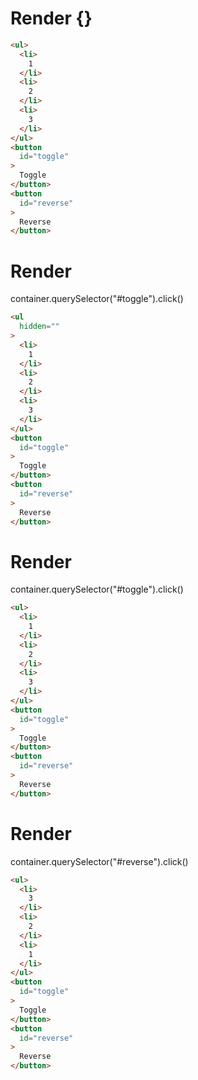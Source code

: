 # Render {}
```html
<ul>
  <li>
    1
  </li>
  <li>
    2
  </li>
  <li>
    3
  </li>
</ul>
<button
  id="toggle"
>
  Toggle
</button>
<button
  id="reverse"
>
  Reverse
</button>
```


# Render 
container.querySelector("#toggle").click()

```html
<ul
  hidden=""
>
  <li>
    1
  </li>
  <li>
    2
  </li>
  <li>
    3
  </li>
</ul>
<button
  id="toggle"
>
  Toggle
</button>
<button
  id="reverse"
>
  Reverse
</button>
```


# Render 
container.querySelector("#toggle").click()

```html
<ul>
  <li>
    1
  </li>
  <li>
    2
  </li>
  <li>
    3
  </li>
</ul>
<button
  id="toggle"
>
  Toggle
</button>
<button
  id="reverse"
>
  Reverse
</button>
```


# Render 
container.querySelector("#reverse").click()

```html
<ul>
  <li>
    3
  </li>
  <li>
    2
  </li>
  <li>
    1
  </li>
</ul>
<button
  id="toggle"
>
  Toggle
</button>
<button
  id="reverse"
>
  Reverse
</button>
```